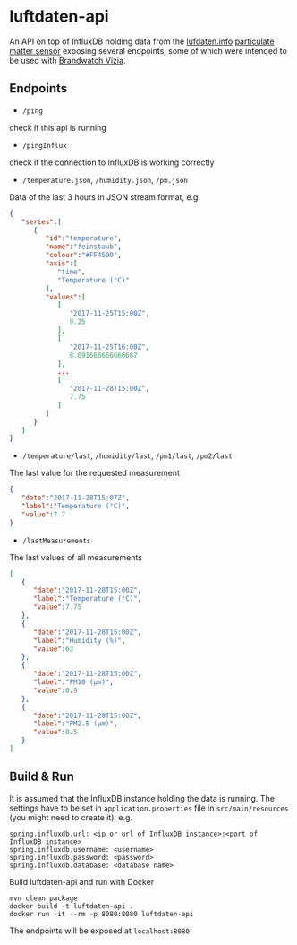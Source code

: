 # luftdaten-api

An API on top of InfluxDB holding data from the [lufdaten.info](http://luftdaten.info) [particulate matter sensor](https://github.com/opendata-stuttgart/sensors-software) exposing several endpoints, some of which were intended to be used with [Brandwatch Vizia](https://www.brandwatch.com/vizia/).

## Endpoints

* `/ping`

check if this api is running

* `/pingInflux`

check if the connection to InfluxDB is working correctly

* `/temperature.json`, `/humidity.json`, `/pm.json`

Data of the last 3 hours in JSON stream format, e.g.

```json
{
   "series":[
      {
         "id":"temperature",
         "name":"feinstaub",
         "colour":"#FF4500",
         "axis":[
            "time",
            "Temperature (°C)"
         ],
         "values":[
            [
               "2017-11-25T15:00Z",
               9.25
            ],
            [
               "2017-11-25T16:00Z",
               8.091666666666667
            ],
            ...
            [
               "2017-11-28T15:00Z",
               7.75
            ]
         ]
      }
   ]
}
```

* `/temperature/last`, `/humidity/last`, `/pm1/last`, `/pm2/last` 

The last value for the requested measurement

```json
{
   "date":"2017-11-28T15:07Z",
   "label":"Temperature (°C)",
   "value":7.7
}

```

* `/lastMeasurements`

The last values of all measurements

```json
[
   {
      "date":"2017-11-28T15:00Z",
      "label":"Temperature (°C)",
      "value":7.75
   },
   {
      "date":"2017-11-28T15:00Z",
      "label":"Humidity (%)",
      "value":63
   },
   {
      "date":"2017-11-28T15:00Z",
      "label":"PM10 (µm)",
      "value":0.9
   },
   {
      "date":"2017-11-28T15:00Z",
      "label":"PM2.5 (µm)",
      "value":0.5
   }
]
```

## Build & Run

It is assumed that the InfluxDB instance holding the data is running. The settings have to be set in `application.properties` file in `src/main/resources` (you might need to create it), e.g.
 
```
spring.influxdb.url: <ip or url of InfluxDB instance>:<port of InfluxDB instance>
spring.influxdb.username: <username>
spring.influxdb.password: <password>
spring.influxdb.database: <database name>
```
 
Build luftdaten-api and run with Docker

```
mvn clean package
docker build -t luftdaten-api .
docker run -it --rm -p 8080:8080 luftdaten-api
```

The endpoints will be exposed at `localhost:8080`